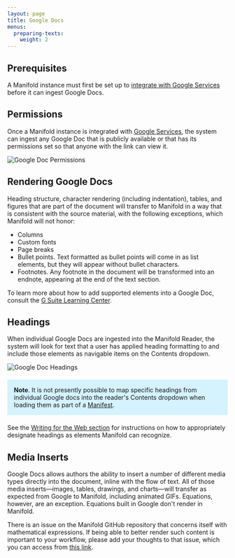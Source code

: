 ```yaml
---
layout: page
title: Google Docs
menus:
  preparing-texts:
    weight: 2
---
```


## Prerequisites

A Manifold instance must first be set up to [integrate with Google Services](/docs/customizing/external_services/google/drive.html) before it can ingest Google Docs.

## Permissions

Once a Manifold instance is integrated with [Google Services](/docs/customizing/external_services/google/drive.html), the system can ingest any Google Doc that is publicly available or that has its permissions set so that anyone with the link can view it.

![Google Doc Permissions](/docs/assets/projects/link-sharing.png)

## Rendering Google Docs

Heading structure, character rendering (including indentation), tables, and figures that are part of the document will transfer to Manifold in a way that is consistent with the source material, with the following exceptions, which Manifold will not honor:

- Columns
- Custom fonts
- Page breaks
- Bullet points. Text formatted as bullet points will come in as list elements, but they will appear without bullet characters.
- Footnotes. Any footnote in the document will be transformed into an endnote, appearing at the end of the text section.

To learn more about how to add supported elements into a Google Doc, consult the [G Suite Learning Center](https://gsuite.google.com/learning-center/products/docs/get-started/#!/section-2-3).

## Headings

When individual Google Docs are ingested into the Manifold Reader, the system will look for text that a user has applied heading formatting to and include those elements as navigable items on the Contents dropdown.

![Google Doc Headings](/docs/assets/projects/gdoc-headings.png)

<div style="background: #d4f2ff; margin: 20px 0; padding: 15px;">
<strong>Note</strong>. It is not presently possible to map specific headings from individual Google docs into the reader's Contents dropdown when loading them as part of a <a href="/docs/projects/preparing/index.html#manifest">Manifest</a>.
</div>

See the [Writing for the Web section](/docs/writing/writing.html#gdocs) for instructions on how to appropriately designate headings as elements Manifold can recognize.

## Media Inserts

Google Docs allows authors the ability to insert a number of different media types directly into the document, inline with the flow of text. All of those media inserts—images, tables, drawings, and charts—will transfer as expected from Google to Manifold, including animated GIFs. Equations, however, are an exception. Equations built in Google don't render in Manifold.

There is an issue on the Manifold GitHub repository that concerns itself with mathematical expressions. If being able to better render such content is important to your workflow, please add your thoughts to that issue, which you can access from [this link](https://github.com/ManifoldScholar/manifold/issues/1354).
